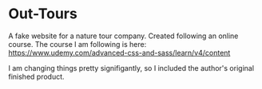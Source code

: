 # Out-Tours
A fake website for a nature tour company. Created following an online course.
The course I am following is here:
https://www.udemy.com/advanced-css-and-sass/learn/v4/content

I am changing things pretty signifigantly, so I included the author's original
finished product.
